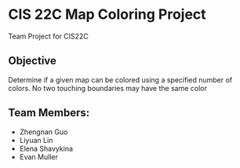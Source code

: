 # CIS 22C Map Coloring Project
Team Project for CIS22C

## Objective
Determine if a given map can be colored using a specified number of colors. No two touching 
boundaries may have the same color

## Team Members:
* Zhengnan Guo
* Liyuan Lin
* Elena Shavykina
* Evan Muller
